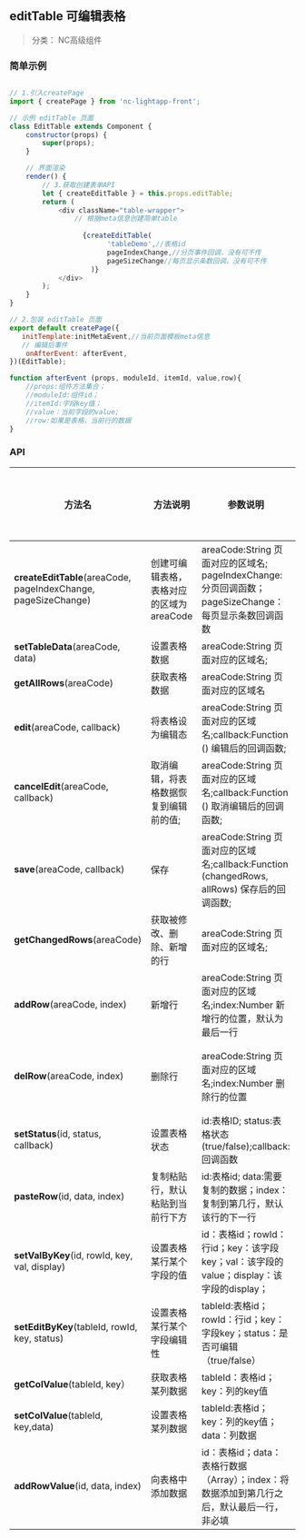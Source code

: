 ## editTable 可编辑表格

> 分类： NC高级组件

### 简单示例

```js

// 1.引入createPage
import { createPage } from 'nc-lightapp-front';

// 示例 editTable 页面
class EditTable extends Component {
	constructor(props) {
		super(props);
	}

	// 界面渲染
	render() {
	    // 3.获取创建表单API
		let { createEditTable } = this.props.editTable;
		return (
            <div className="table-wrapper">
                // 根据meta信息创建简单table 
			
				  {createEditTable(
                        'tableDemo',//表格id
                        pageIndexChange,//分页事件回调，没有可不传
                        pageSizeChange//每页显示条数回调，没有可不传
                    )}
			</div>
		);
	}
}

// 2.包装 editTable 页面
export default createPage({
   initTemplate:initMetaEvent,//当前页面模板meta信息
   // 编辑后事件
    onAfterEvent: afterEvent,
})(EditTable);

function afterEvent (props, moduleId, itemId, value,row){
    //props:组件方法集合；
    //moduleId:组件id；
    //itemId:字段key值；
    //value：当前字段的value;
    //row:如果是表格，当前行的数据
}

```

### API

方法名 | 方法说明 | 参数说明 | 返回值说明 | 示例
---|---|---|---|---
**createEditTable**(areaCode, pageIndexChange, pageSizeChange) | 创建可编辑表格，表格对应的区域为areaCode | areaCode:String 页面对应的区域名;                          pageIndexChange:分页回调函数；               pageSizeChange：每页显示条数回调函数 | -- | this.props.editTable.createEditTable('tableDemo') 
**setTableData**(areaCode, data)| 设置表格数据 | areaCode:String 页面对应的区域名; | -- | this.props.editTable.setTableData('tableDemo') 
**getAllRows**(areaCode)| 获取表格数据 | areaCode:String 页面对应的区域名 | -- | this.props.editTable.setTableData('tableDemo',data) 
**edit**(areaCode, callback)| 将表格设为编辑态 | areaCode:String 页面对应的区域名;callback:Function () 编辑后的回调函数;| -- | this.props.editTable.edit('tableDemo')
**cancelEdit**(areaCode, callback)| 取消编辑，将表格数据恢复到编辑前的值; | areaCode:String 页面对应的区域名;callback:Function () 取消编辑后的回调函数; | -- | this.props.editTable.cancelEdit('tableDemo') 
**save**(areaCode, callback)| 保存 | areaCode:String 页面对应的区域名;callback:Function (changedRows, allRows) 保存后的回调函数; | -- | this.props.editTable.save('tableDemo', function (changedRows, allRows) { console.log(changedRows, allRows) }) 
**getChangedRows**(areaCode)| 获取被修改、删除、新增的行 | areaCode:String 页面对应的区域名; | -- | this.props.editTable.getChangedRows('tableDemo') 
**addRow**(areaCode, index)| 新增行 | areaCode:String 页面对应的区域名;index:Number 新增行的位置，默认为最后一行 | -- | this.props.editTable.addRow('tableDemo', 0) 
**delRow**(areaCode, index)| 删除行 | areaCode:String 页面对应的区域名;index:Number 删除行的位置 | 被删除的行 | this.props.editTable.delRow('tableDemo', 0) 
**setStatus**(id, status, callback)|设置表格状态|id:表格ID;                 status:表格状态(true/false);callback:回调函数|
**pasteRow**(id, data, index)|复制粘贴行，默认粘贴到当前行下方|id:表格id;    data:需要复制的数据；index：复制到第几行，默认该行的下一行
**setValByKey**(id, rowId, key, val, display)|设置表格某行某个字段的值| id：表格id；rowId：行id；key：该字段key；val：该字段的value；display：该字段的display；
**setEditByKey**(tableId, rowId, key, status)|设置表格某行某个字段编辑性|tableId:表格id；rowId：行id；key：字段key；status：是否可编辑（true/false）
**getColValue**(tableId, key）|获取表格某列数据|tableId：表格id；key：列的key值
**setColValue**(tableId, key,data)|设置表格某列数据|tableId:表格id；key：列的key值；data：列数据
**addRowValue**(id, data, index)|向表格中添加数据|id：表格id；data：表格行数据（Array）；index：将数据添加到第几行之后，默认最后一行，非必填



